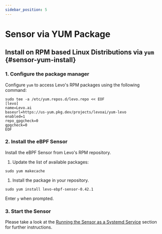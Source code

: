 ```yaml
---
sidebar_position: 5
---
```


# Sensor via YUM Package

## Install on RPM based Linux Distributions via `yum` {#sensor-yum-install}

### 1. Configure the package manager

Configure `yum` to access Levo's RPM packages using the following command:

```shell
sudo tee -a /etc/yum.repos.d/levo.repo << EOF
[levo]
name=Levo.ai
baseurl=https://us-yum.pkg.dev/projects/levoai/yum-levo
enabled=1
repo_gpgcheck=0
gpgcheck=0
EOF
```

### 2. Install the eBPF Sensor

Install the eBPF Sensor from Levo's RPM repository.

1. Update the list of available packages:
  ```shell
  sudo yum makecache
  ```

1. Install the package in your repository.
  ```shell
  sudo yum install levo-ebpf-sensor-0.42.1
  ```

Enter `y` when prompted.

### 3. Start the Sensor
Please take a look at the [Running the Sensor as a Systemd Service](/install-traffic-capture-sensors/ebpf-sensor/sensor-systemd-service) section for further instructions.


